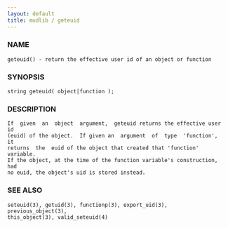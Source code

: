 ```yaml
---
layout: default
title: mudlib / geteuid
---
```


### NAME

    geteuid() - return the effective user id of an object or function


### SYNOPSIS

    string geteuid( object|function );


### DESCRIPTION

    If  given  an  object  argument,  geteuid returns the effective user id
    (euid) of the object.  If given an  argument  of  type  'function',  it
    returns  the  euid of the object that created that 'function' variable.
    If the object, at the time of the function variable's construction, had
    no euid, the object's uid is stored instead.


### SEE ALSO

    seteuid(3), getuid(3), functionp(3), export_uid(3), previous_object(3),
    this_object(3), valid_seteuid(4)

